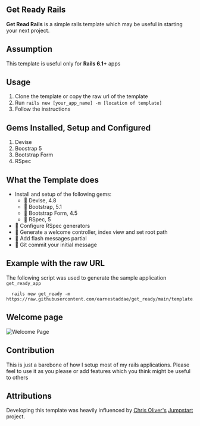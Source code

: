 ## Get Ready Rails
**Get Read Rails** is a simple rails template which may be useful in starting your next project.

## Assumption
This template is useful only for **Rails 6.1+** apps

## Usage
1. Clone the template or copy the raw url of the template
2. Run `rails new [your_app_name] -m [location of template]`
3. Follow the instructions

## Gems Installed, Setup and Configured
1. Devise
2. Boostrap 5
3. Bootstrap Form
4. RSpec

## What the Template does
- Install and setup of the following gems:
  - 🎊 Devise, 4.8
  - 🎊 Bootstrap, 5.1
  - 🎊 Bootstrap Form, 4.5
  - 🎊 RSpec, 5
- 🎊 Configure RSpec generators
- 🎊 Generate a welcome controller, index view and set root path
- 🎊 Add flash messages partial
- 🎊 Git commit your initial message

## Example with the raw URL
The following script was used to generate the sample application `get_ready_app`

```shell
  rails new get_ready -m https://raw.githubusercontent.com/earnestaddae/get_ready/main/template.rb
```

## Welcome page
![Welcome Page](https://github.com/earnestaddae/get_ready/get_ready_app/blob/main/app/assets/images/get_ready_rails.png)

## Contribution
This is just a barebone of how I setup most of my rails applications. Please feel to use it as you please or add features which you think might be useful to others

## Attributions
Developing this template was heavily influenced by [Chris Oliver's](https://github.com/excid3) [Jumpstart](https://github.com/excid3/jumpstart) project.


